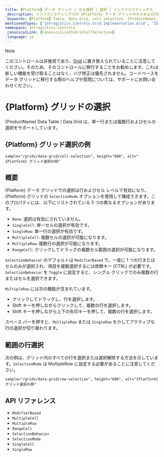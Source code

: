 ```yaml
---
title: {Platform} データ グリッド | セル選択 | 選択 | インフラジスティックス
_description: インフラジスティックスの {Platform} データ グリッドのセルおよび行選択を使用して、テーブルの領域を強調表示します。{ProductName} テーブルの単一行選択または複数行選択を設定する方法について説明します。
_keywords: {Platform} Table, Data Grid, cell selection, {ProductName}, Infragistics, {Platform} テーブル, データ グリッド, セル選択, インフラジスティックス
mentionedTypes: ['Infragistics.Controls.Grid.Implementation.Grid', 'Infragistics.Controls.Grid.Implementation.GridSelectionMode']
namespace: Infragistics.Controls
_canonicalLink: {CanonicalLinkToGridCellSelection}
_language: ja
---
```


<!-- Blazor, WebComponents -->

> [!Note]
このコントロールは非推奨であり、[Grid](grid/overview.md) に置き換えられていることに注意してください。そのため、そのコントロールに移行することをお勧めします。これは新しい機能を受け取ることはなく、バグ修正は優先されません。コードベースをデータ グリッドに移行する際のヘルプや質問については、サポートにお問い合わせください。

<!-- end: Blazor, WebComponents -->

# {Platform} グリッドの選択

{ProductName} Data Table / Data Grid は、単一行または複数行およびセルの選択をサポートしています。

## {Platform} グリッド選択の例


`sample="/grids/data-grid/cell-selection", height="600", alt="{Platform} グリッド選択の例"`



<div class="divider--half"></div>

## 概要

{Platform} データ グリッドでの選択は行およびセル レベルで有効になり、{Platform} グリッドの `SelectionMode` オプションを使用して構成できます。このプロパティには、以下にリストされている 5 つの異なるオプションがあります。

- `None`: 選択は有効にされていません。
- `SingleCell`: 単一セルの選択が有効です。
- `SingleRow`: 単一行の選択が有効です。
- `MultipleCell`: 複数セルの選択が可能になります。
- `MultipleRow`: 複数行の選択が可能になります。
- `RangeCell`: クリックしてドラッグの複数セル範囲の選択が可能になります。

`SelectionBehavior` のデフォルトは `ModifierBased` で、一度に 1 つの行またはセルのみが選択され、項目を複数選択するには修飾キー (CTRL) が必要です。`SelectionBehavior` を `Toggle` に設定すると、シングル クリックでのみ複数の行またはセルを選択できます。

`MultipleRow` には次の機能が含まれています。
- クリックしてドラッグし、行を選択します。
- Shift キーを押しながらクリックして、複数の行を選択します。
- Shift キーを押しながら上下の矢印キーを押して、複数の行を選択します。

スペース バーを押すと、`MultipleRow` または `SingleRow` を介してアクティブな行の選択が切り替わります。

## 範囲の行選択

次の例は、グリッド内のすべての行を選択または選択解除する方法を示しています。`SelectionMode` は MultipleRow に設定する必要があることに注意してください。

`sample="/grids/data-grid/row-selection", height="600", alt="{Platform} グリッド選択の例"`



<div class="divider--half"></div>

## API リファレンス

 - `ModifierBased`
 - `MultipleCell`
 - `MultipleRow`
 - `RangeCell`
 - `SelectionBehavior`
 - `SelectionMode`
 - `SingleCell`
 - `SingleRow`